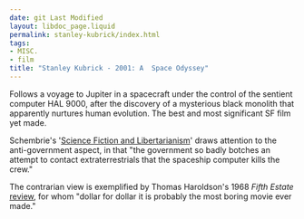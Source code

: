 ```yaml
---
date: git Last Modified
layout: libdoc_page.liquid
permalink: stanley-kubrick/index.html
tags:
- MISC.
- film
title: "Stanley Kubrick - 2001: A  Space Odyssey"
---
```


Follows a voyage to Jupiter in a spacecraft under the  control of the sentient computer HAL 9000, after the discovery of a mysterious  black monolith that apparently nurtures human evolution. The best and most  significant SF film yet made.

Schembrie's '<a href="https://www.lewrockwell.com/2009/05/joe-schembrie/expect-a-libertarian-future/">Science  Fiction and Libertarianism</a>' draws attention to the anti-government aspect,  in that "the government so badly botches an attempt to contact extraterrestrials  that the spaceship computer kills the crew."

The contrarian view is exemplified by Thomas Haroldson's 1968 _Fifth Estate_ <a href="https://www.fifthestate.org/archive/53-may-1-15-1968/a-space-trip/"> review</a>, for whom "dollar for dollar it is probably the most boring movie ever made."